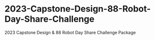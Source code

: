 # 2023-Capstone-Design-88-Robot-Day-Share-Challenge
2023 Capstone Design & 88 Robot Day Share Challenge Package
